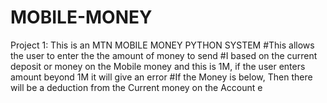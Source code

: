 # MOBILE-MONEY
Project 1: This is an MTN MOBILE MONEY PYTHON SYSTEM 
#This allows the user to enter the the amount of money to send
#I based on the current deposit or money on the Mobile money and this is 1M, if the user enters amount beyond 1M it will give an error
#If the Money is below, Then there will be a deduction from the Current money on the Account
e
